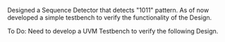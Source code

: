 Designed a Sequence Detector that detects "1011" pattern.
As of now developed a simple testbench to verify the functionality of the Design.

To Do:
Need to develop a UVM Testbench to verify the following Design.
